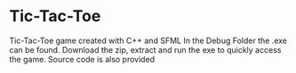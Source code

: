 # Tic-Tac-Toe
 Tic-Tac-Toe game created with C++ and SFML
In the Debug Folder the .exe can be found. Download the zip, extract and run the exe to quickly access the game. Source code is also provided
